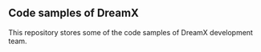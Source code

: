 ## Code samples of DreamX

This repository stores some of the code samples of DreamX development team. 
